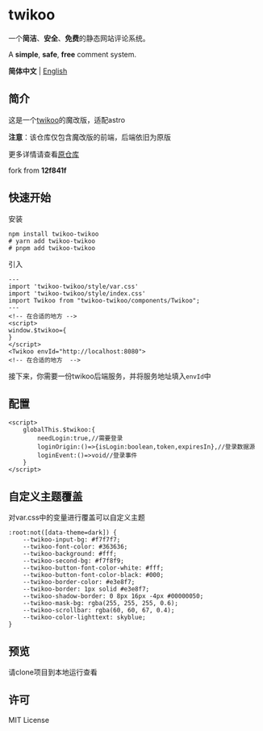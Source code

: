 # twikoo

一个**简洁**、**安全**、**免费**的静态网站评论系统。

A **simple**, **safe**, **free** comment system.  

**简体中文** | [English](./README.en.md)

## 简介

这是一个[twikoo](https://github.com/twikoojs/twikoo)的魔改版，适配astro


**注意**：该仓库仅包含魔改版的前端，后端依旧为原版

更多详情请查看[原仓库](https://github.com/twikoojs/twikoo)

fork from **12f841f**

## 快速开始

安装

````shell
npm install twikoo-twikoo
# yarn add twikoo-twikoo
# pnpm add twikoo-twikoo
````

引入

````astro
---
import 'twikoo-twikoo/style/var.css'
import 'twikoo-twikoo/style/index.css'
import Twikoo from "twikoo-twikoo/components/Twikoo";
---
<!-- 在合适的地方 -->
<script>
window.$twikoo={
}
</script>
<Twikoo envId="http://localhost:8080">
<!-- 在合适的地方  -->
````

接下来，你需要一份twikoo后端服务，并将服务地址填入`envId`中

## 配置

````astro
<script>
    globalThis.$twikoo:{
    	needLogin:true,//需要登录
    	loginOrigin:()=>{isLogin:boolean,token,expiresIn},//登录数据源
    	loginEvent:()=>void//登录事件
    }
</script>
````

## 自定义主题覆盖

对var.css中的变量进行覆盖可以自定义主题

````
:root:not([data-theme=dark]) {
    --twikoo-input-bg: #f7f7f7;
    --twikoo-font-color: #363636;
    --twikoo-background: #fff;
    --twikoo-second-bg: #f7f8f9;
    --twikoo-button-font-color-white: #fff;
    --twikoo-button-font-color-black: #000;
    --twikoo-border-color: #e3e8f7;
    --twikoo-border: 1px solid #e3e8f7;
    --twikoo-shadow-border: 0 8px 16px -4px #00000050;
    --twikoo-mask-bg: rgba(255, 255, 255, 0.6);
    --twikoo-scrollbar: rgba(60, 60, 67, 0.4);
    --twikoo-color-lighttext: skyblue;
}
````


## 预览

请clone项目到本地运行查看



## 许可

MIT License